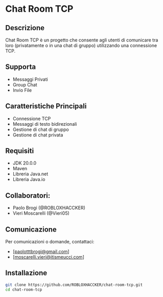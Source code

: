 # Chat Room TCP

## Descrizione
Chat Room TCP è un progetto che consente agli utenti di comunicare tra loro (privatamente o in una chat di gruppo) utilizzando una connessione TCP.

## Supporta
- Messaggi Privati
- Group Chat
- Invio File

## Caratteristiche Principali
- Connessione TCP
- Messaggi di testo bidirezionali
- Gestione di chat di gruppo
- Gestione di chat privata

## Requisiti
- JDK 20.0.0
- Maven
- Libreria Java.net
- Libreria Java.io

## Collaboratori:
- Paolo Brogi (@ROBLOXHACCKER)
- Vieri Moscarelli (@Vieri05)

## Comunicazione
Per comunicazioni o domande, contattaci: 
- [paolotttbrogi@gmail.com]
- [moscarelli.vieri@itismeucci.com]

## Installazione
```bash
git clone https://github.com/ROBLOXHACCKER/chat-room-tcp.git
cd chat-room-tcp
